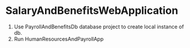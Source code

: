 # SalaryAndBenefitsWebApplication
1. Use PayrollAndBenefitsDb database project to create local instance of db.
2. Run HumanResourcesAndPayrollApp
